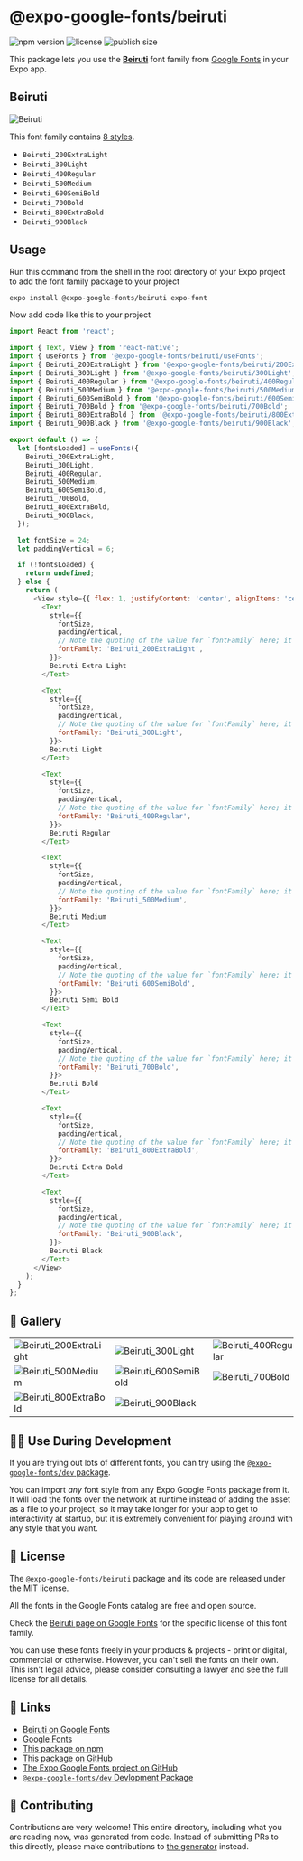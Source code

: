 # @expo-google-fonts/beiruti

![npm version](https://flat.badgen.net/npm/v/@expo-google-fonts/beiruti)
![license](https://flat.badgen.net/github/license/expo/google-fonts)
![publish size](https://flat.badgen.net/packagephobia/install/@expo-google-fonts/beiruti)

This package lets you use the [**Beiruti**](https://fonts.google.com/specimen/Beiruti) font family from [Google Fonts](https://fonts.google.com/) in your Expo app.

## Beiruti

![Beiruti](./font-family.png)

This font family contains [8 styles](#-gallery).

- `Beiruti_200ExtraLight`
- `Beiruti_300Light`
- `Beiruti_400Regular`
- `Beiruti_500Medium`
- `Beiruti_600SemiBold`
- `Beiruti_700Bold`
- `Beiruti_800ExtraBold`
- `Beiruti_900Black`

## Usage

Run this command from the shell in the root directory of your Expo project to add the font family package to your project
```sh
expo install @expo-google-fonts/beiruti expo-font
```

Now add code like this to your project
```js
import React from 'react';

import { Text, View } from 'react-native';
import { useFonts } from '@expo-google-fonts/beiruti/useFonts';
import { Beiruti_200ExtraLight } from '@expo-google-fonts/beiruti/200ExtraLight';
import { Beiruti_300Light } from '@expo-google-fonts/beiruti/300Light';
import { Beiruti_400Regular } from '@expo-google-fonts/beiruti/400Regular';
import { Beiruti_500Medium } from '@expo-google-fonts/beiruti/500Medium';
import { Beiruti_600SemiBold } from '@expo-google-fonts/beiruti/600SemiBold';
import { Beiruti_700Bold } from '@expo-google-fonts/beiruti/700Bold';
import { Beiruti_800ExtraBold } from '@expo-google-fonts/beiruti/800ExtraBold';
import { Beiruti_900Black } from '@expo-google-fonts/beiruti/900Black';

export default () => {
  let [fontsLoaded] = useFonts({
    Beiruti_200ExtraLight,
    Beiruti_300Light,
    Beiruti_400Regular,
    Beiruti_500Medium,
    Beiruti_600SemiBold,
    Beiruti_700Bold,
    Beiruti_800ExtraBold,
    Beiruti_900Black,
  });

  let fontSize = 24;
  let paddingVertical = 6;

  if (!fontsLoaded) {
    return undefined;
  } else {
    return (
      <View style={{ flex: 1, justifyContent: 'center', alignItems: 'center' }}>
        <Text
          style={{
            fontSize,
            paddingVertical,
            // Note the quoting of the value for `fontFamily` here; it expects a string!
            fontFamily: 'Beiruti_200ExtraLight',
          }}>
          Beiruti Extra Light
        </Text>

        <Text
          style={{
            fontSize,
            paddingVertical,
            // Note the quoting of the value for `fontFamily` here; it expects a string!
            fontFamily: 'Beiruti_300Light',
          }}>
          Beiruti Light
        </Text>

        <Text
          style={{
            fontSize,
            paddingVertical,
            // Note the quoting of the value for `fontFamily` here; it expects a string!
            fontFamily: 'Beiruti_400Regular',
          }}>
          Beiruti Regular
        </Text>

        <Text
          style={{
            fontSize,
            paddingVertical,
            // Note the quoting of the value for `fontFamily` here; it expects a string!
            fontFamily: 'Beiruti_500Medium',
          }}>
          Beiruti Medium
        </Text>

        <Text
          style={{
            fontSize,
            paddingVertical,
            // Note the quoting of the value for `fontFamily` here; it expects a string!
            fontFamily: 'Beiruti_600SemiBold',
          }}>
          Beiruti Semi Bold
        </Text>

        <Text
          style={{
            fontSize,
            paddingVertical,
            // Note the quoting of the value for `fontFamily` here; it expects a string!
            fontFamily: 'Beiruti_700Bold',
          }}>
          Beiruti Bold
        </Text>

        <Text
          style={{
            fontSize,
            paddingVertical,
            // Note the quoting of the value for `fontFamily` here; it expects a string!
            fontFamily: 'Beiruti_800ExtraBold',
          }}>
          Beiruti Extra Bold
        </Text>

        <Text
          style={{
            fontSize,
            paddingVertical,
            // Note the quoting of the value for `fontFamily` here; it expects a string!
            fontFamily: 'Beiruti_900Black',
          }}>
          Beiruti Black
        </Text>
      </View>
    );
  }
};

```

## 🔡 Gallery


||||
|-|-|-|
|![Beiruti_200ExtraLight](./Beiruti_200ExtraLight.ttf.png)|![Beiruti_300Light](./Beiruti_300Light.ttf.png)|![Beiruti_400Regular](./Beiruti_400Regular.ttf.png)||
|![Beiruti_500Medium](./Beiruti_500Medium.ttf.png)|![Beiruti_600SemiBold](./Beiruti_600SemiBold.ttf.png)|![Beiruti_700Bold](./Beiruti_700Bold.ttf.png)||
|![Beiruti_800ExtraBold](./Beiruti_800ExtraBold.ttf.png)|![Beiruti_900Black](./Beiruti_900Black.ttf.png)|||


## 👩‍💻 Use During Development

If you are trying out lots of different fonts, you can try using the [`@expo-google-fonts/dev` package](https://github.com/expo/google-fonts/tree/master/font-packages/dev#readme).

You can import *any* font style from any Expo Google Fonts package from it. It will load the fonts
over the network at runtime instead of adding the asset as a file to your project, so it may take longer
for your app to get to interactivity at startup, but it is extremely convenient
for playing around with any style that you want.

## 📖 License

The `@expo-google-fonts/beiruti` package and its code are released under the MIT license.

All the fonts in the Google Fonts catalog are free and open source.

Check the [Beiruti page on Google Fonts](https://fonts.google.com/specimen/Beiruti) for the specific license of this font family.

You can use these fonts freely in your products & projects - print or digital, commercial or otherwise. However, you can't sell the fonts on their own. This isn't legal advice, please consider consulting a lawyer and see the full license for all details.

## 🔗 Links

- [Beiruti on Google Fonts](https://fonts.google.com/specimen/Beiruti)
- [Google Fonts](https://fonts.google.com/)
- [This package on npm](https://www.npmjs.com/package/@expo-google-fonts/beiruti)
- [This package on GitHub](https://github.com/expo/google-fonts/tree/master/font-packages/beiruti)
- [The Expo Google Fonts project on GitHub](https://github.com/expo/google-fonts)
- [`@expo-google-fonts/dev` Devlopment Package](https://github.com/expo/google-fonts/tree/master/font-packages/dev)

## 🤝 Contributing

Contributions are very welcome! This entire directory, including what you are reading now, was generated from code. Instead of submitting PRs to this directly, please make contributions to [the generator](https://github.com/expo/google-fonts/tree/master/packages/generator) instead.
